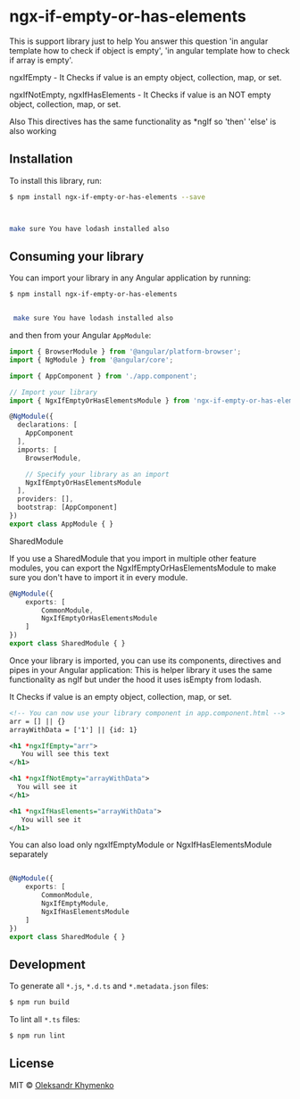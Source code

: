 # ngx-if-empty-or-has-elements
This is support library just to help You answer this question 'in angular template how to check if object is empty', 'in angular template how to check if array is empty'.

ngxIfEmpty - It Checks if value is an empty object, collection, map, or set.

ngxIfNotEmpty, ngxIfHasElements - It Checks if value is an NOT empty object, collection, map, or set.

Also This directives has the same functionality as *ngIf so 'then' 'else' is also working

## Installation

To install this library, run:

```bash
$ npm install ngx-if-empty-or-has-elements --save



make sure You have lodash installed also
```

## Consuming your library

You can import your library in any Angular application by running:

```bash
$ npm install ngx-if-empty-or-has-elements


 make sure You have lodash installed also

```

and then from your Angular `AppModule`:

```typescript
import { BrowserModule } from '@angular/platform-browser';
import { NgModule } from '@angular/core';

import { AppComponent } from './app.component';

// Import your library
import { NgxIfEmptyOrHasElementsModule } from 'ngx-if-empty-or-has-elements';

@NgModule({
  declarations: [
    AppComponent
  ],
  imports: [
    BrowserModule,

    // Specify your library as an import
    NgxIfEmptyOrHasElementsModule
  ],
  providers: [],
  bootstrap: [AppComponent]
})
export class AppModule { }
```


SharedModule

If you use a SharedModule that you import in multiple other feature modules, you can export the NgxIfEmptyOrHasElementsModule to make sure you don't have to import it in every module.
```typescript
@NgModule({
    exports: [
        CommonModule,
        NgxIfEmptyOrHasElementsModule
    ]
})
export class SharedModule { }
```

Once your library is imported, you can use its components, directives and pipes in your Angular application:
This is helper library it uses the same functionality as ngIf but under the hood it uses isEmpty from lodash.

It Checks if value is an empty object, collection, map, or set.

```xml
<!-- You can now use your library component in app.component.html -->
arr = [] || {}
arrayWithData = ['1'] || {id: 1}

<h1 *ngxIfEmpty="arr">
   You will see this text
</h1>

<h1 *ngxIfNotEmpty="arrayWithData">
  You will see it
</h1>

<h1 *ngxIfHasElements="arrayWithData">
   You will see it
</h1>
```


You can also load only ngxIfEmptyModule or NgxIfHasElementsModule separately 
```typescript

@NgModule({
    exports: [
        CommonModule,
        NgxIfEmptyModule,
        NgxIfHasElementsModule
    ]
})
export class SharedModule { }
```


## Development

To generate all `*.js`, `*.d.ts` and `*.metadata.json` files:

```bash
$ npm run build
```

To lint all `*.ts` files:

```bash
$ npm run lint
```

## License

MIT © [Oleksandr Khymenko](mailto:alexanderkhymenko@gmail.com)
